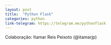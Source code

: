 ```yaml
---
layout: post
title:  "Python Flask"
categories: python
link-telegram: https://telegram.me/pythonflask
---
```

Colaboração: Itamar Reis Peixoto (@itamarjp)
